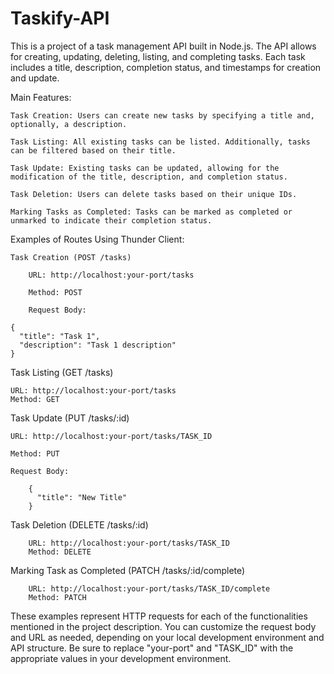 # Taskify-API

This is a project of a task management API built in Node.js. The API allows for creating, updating, deleting, listing, and completing tasks. Each task includes a title, description, completion status, and timestamps for creation and update.

Main Features:

    Task Creation: Users can create new tasks by specifying a title and, optionally, a description.

    Task Listing: All existing tasks can be listed. Additionally, tasks can be filtered based on their title.

    Task Update: Existing tasks can be updated, allowing for the modification of the title, description, and completion status.

    Task Deletion: Users can delete tasks based on their unique IDs.

    Marking Tasks as Completed: Tasks can be marked as completed or unmarked to indicate their completion status.

Examples of Routes Using Thunder Client:

    Task Creation (POST /tasks)

        URL: http://localhost:your-port/tasks

        Method: POST

        Request Body:

    {
      "title": "Task 1",
      "description": "Task 1 description"
    }

Task Listing (GET /tasks)

    URL: http://localhost:your-port/tasks
    Method: GET

Task Update (PUT /tasks/:id)

    URL: http://localhost:your-port/tasks/TASK_ID

    Method: PUT

    Request Body:

        {
          "title": "New Title"
        }

Task Deletion (DELETE /tasks/:id)
  
        URL: http://localhost:your-port/tasks/TASK_ID
        Method: DELETE

Marking Task as Completed (PATCH /tasks/:id/complete)
   
        URL: http://localhost:your-port/tasks/TASK_ID/complete
        Method: PATCH

These examples represent HTTP requests for each of the functionalities mentioned in the project description. You can customize the request body and URL as needed, depending on your local development environment and API structure. Be sure to replace "your-port" and "TASK_ID" with the appropriate values in your development environment.
